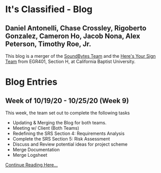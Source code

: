 # It's Classified - Blog
## Daniel Antonelli, Chase Crossley, Rigoberto Gonzalez, Cameron Ho, Jacob Nona, Alex Peterson, Timothy Roe, Jr.

This blog is a merger of the [SoundBytes Team](https://soundbytes-cbu.github.io/blog/) and the [Here's Your Sign Team](https://cbu2020-21capstone-heresyoursign.blogspot.com/) from EGR401, Section H, at California Baptist University.

# Blog Entries

## Week of 10/19/20 - 10/25/20 (Week 9)

This week, the team set out to complete the following tasks

- Updating & Merging the Blog for both teams.
- Meeting w/ Client (Both Teams)
- Redefining the SRS Section 4: Requirements Analysis 
- Complete the SRS Section 5: Risk Assessment
- Discuss and Review potential ideas for project scheme
- Merge Documentation
- Merge Logsheet

[Continue Reading Here...](blog1.md)
